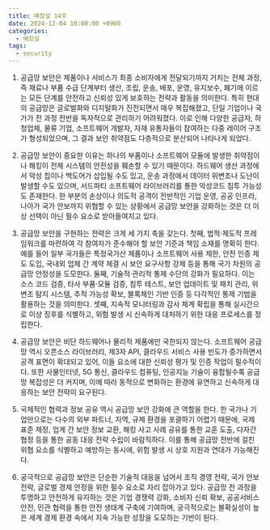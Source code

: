 ```yaml
---
title: 예창설 14주
date: 2024-12-04 10:00:00 +0900
categories:
  - 예창설
tags:
  - security
---
```



1. 공급망 보안은 제품이나 서비스가 최종 소비자에게 전달되기까지 거치는 전체 과정, 즉 재료나 부품 수급 단계부터 생산, 조립, 운송, 배포, 운영, 유지보수, 폐기에 이르는 모든 단계를 안전하고 신뢰성 있게 보호하는 전략과 활동을 의미한다. 특히 현대의 공급망은 글로벌화와 디지털화가 진전되면서 매우 복잡해졌고, 단일 기업이나 국가가 전 과정 전반을 독자적으로 관리하기 어려워졌다. 이로 인해 다양한 공급자, 하청업체, 물류 기업, 소프트웨어 개발자, 자재 유통자들이 참여하는 다중 레이어 구조가 형성되었으며, 그 결과 보안 취약점도 다층적으로 분산되어 나타나게 되었다.

2. 공급망 보안이 중요한 이유는 하나의 부품이나 소프트웨어 모듈에 발생한 취약점이나 해킹이 전체 시스템의 안전성을 훼손할 수 있기 때문이다. 하드웨어 생산 과정에서 악성 칩이나 백도어가 삽입될 수도 있고, 운송 과정에서 데이터 위변조나 도난이 발생할 수도 있으며, 서드파티 소프트웨어 라이브러리를 통한 악성코드 침투 가능성도 존재한다. 한 부분의 손상이나 의도적 공격이 전반적인 기업 운영, 공공 인프라, 나아가 국가 안보까지 위협할 수 있는 상황에서 공급망 보안을 강화하는 것은 더 이상 선택이 아닌 필수 요소로 받아들여지고 있다.

3. 공급망 보안을 구현하는 전략은 크게 세 가지 축을 갖는다. 첫째, 법적·제도적 프레임워크를 마련하여 각 참여자가 준수해야 할 보안 기준과 책임 소재를 명확히 한다. 예를 들어 일부 국가들은 특정국가산 제품이나 소프트웨어 사용 제한, 안전 인증 제도 도입, 국내외 업체 간 계약 체결 시 보안 요구사항 강제 등을 통해 국가 차원의 공급망 안정성을 도모한다. 둘째, 기술적·관리적 통제 수단의 강화가 필요하다. 이는 소스 코드 검증, 타사 부품·모듈 검증, 침투 테스트, 보안 업데이트 및 패치 관리, 위변조 탐지 시스템, 추적 가능성 확보, 블록체인 기반 인증 등 다각적인 통제 기법을 활용하는 것을 의미한다. 셋째, 지속적 모니터링과 감사 체계 확립을 통해 실시간으로 이상 징후를 식별하고, 위험 발생 시 신속하게 대처하기 위한 대응 프로세스를 정립한다.

4. 공급망 보안은 비단 하드웨어나 물리적 제품에만 국한되지 않는다. 소프트웨어 공급망 역시 오픈소스 라이브러리, 제3자 API, 클라우드 서비스 사용 빈도가 증가하면서 공격 표면이 확대되고 있어, 이들 요소에 대한 신뢰성 평가 및 인증 작업이 필수적이다. 또한 사물인터넷, 5G 통신, 클라우드 컴퓨팅, 인공지능 기술이 융합될수록 공급망 복잡성은 더 커지며, 이에 따라 동적으로 변화하는 환경에 유연하고 신속하게 대응하는 보안 전략이 요구된다.

5. 국제적인 협력과 정보 공유 역시 공급망 보안 강화에 큰 역할을 한다. 한 국가나 기업만으로는 다수의 외부 파트너, 지역, 규제 환경을 포괄하기 어렵기 때문에, 국제 표준 제정, 업계 간 보안 정보 교환, 해킹 사고 사례 공유를 통한 교훈 도출, 다자간 협정 등을 통한 공동 대응 전략 수립이 바람직하다. 이를 통해 공급망 전반에 걸친 위협 요소를 식별하고 예방하는 동시에, 위험 발생 시 상호 지원과 연대가 가능해진다.

6. 궁극적으로 공급망 보안은 단순한 기술적 대응을 넘어서 조직 경영 전략, 국가 안보 전략, 글로벌 경제 안정을 위한 필수 요소로 자리 잡아가고 있다. 공급망 전 과정을 투명하고 안전하게 유지하는 것은 기업 경쟁력 강화, 소비자 신뢰 확보, 공공서비스 안전, 민관 협력을 통한 안전 생태계 구축에 기여하며, 궁극적으로는 불확실성이 높은 세계 경제 환경 속에서 지속 가능한 성장을 도모하는 기반이 된다.
